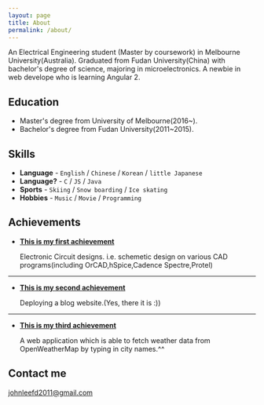 ```yaml
---
layout: page
title: About
permalink: /about/
---
```


An Electrical Engineering student (Master by coursework) in Melbourne University(Australia).
Graduated from Fudan University(China) with bachelor's degree of science, majoring in microelectronics.
A newbie in web develope who is learning Angular 2.


## Education

* Master's degree from University of Melbourne(2016~).
* Bachelor's degree from Fudan University(2011~2015).


## Skills

* **Language**  - `English` / `Chinese` / `Korean` / `little Japanese`
* **Language?** - `C`  / `JS` / `Java`
* **Sports**    - `Skiing` / `Snow boarding` / `Ice skating`
* **Hobbies**   - `Music` / `Movie` / `Programming`
 
    
    
## Achievements


* [**This is my first achievement**](#) 
   
  Electronic Circuit designs. 
    i.e. schemetic design on various CAD programs(including OrCAD,hSpice,Cadence Spectre,Protel) 

***

* [**This is my second achievement**](#) 

   Deploying a blog website.(Yes, there it is :))

***

* [**This is my third achievement**](#) 

   A web application which is able to fetch weather data from OpenWeatherMap by typing in city names.^^


## Contact me

[johnleefd2011@gmail.com](mailto:johnleefd2011@gmail.com)
